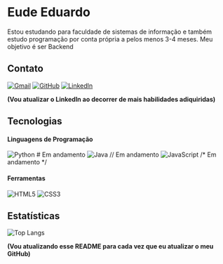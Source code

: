 
# Eude Eduardo
Estou estudando para faculdade de sistemas de informação e também estudo programação por conta própria a pelos menos 3-4 meses.
Meu objetivo é ser Backend
## Contato
[![Gmail](https://img.shields.io/badge/Gmail-333333?style=for-the-badge&logo=gmail&logoColor=red)](mailto:eudeeduardo14@gmail.com)
[![GitHub](https://img.shields.io/badge/GitHub-100000?style=for-the-badge&logo=github&logoColor=white)](https://github.com/Eude-Eduardo)
[![LinkedIn](https://img.shields.io/badge/LinkedIn-0077B5?style=for-the-badge&logo=linkedin&logoColor=white)](https://www.linkedin.com/in/eude-eduardo-342321313/)

**(Vou atualizar o LinkedIn ao decorrer de mais habilidades adiquiridas)**
## Tecnologias

#### Linguagens de Programação
![Python](https://img.shields.io/badge/python-3670A0?style=for-the-badge&logo=python&logoColor=ffdd54) # Em andamento
![Java](https://img.shields.io/badge/java-%23ED8B00.svg?style=for-the-badge&logo=openjdk&logoColor=white)
// Em andamento
![JavaScript](https://img.shields.io/badge/JavaScript-F7DF1E?style=for-the-badge&logo=javascript&logoColor=black)
/* Em andamento */
#### Ferramentas
![HTML5](https://img.shields.io/badge/HTML5-E34F26?style=for-the-badge&logo=html5&logoColor=white)
![CSS3](https://img.shields.io/badge/CSS3-1572B6?style=for-the-badge&logo=css3&logoColor=white)

## Estatísticas
![Top Langs](https://github-readme-stats.vercel.app/api/top-langs/?username=Eude-Eduardo&layout=compact&bg_color=000&border_color=30A3DC&title_color=E94D5F&text_color=FFF)


**(Vou atualizando esse README para cada vez que eu atualizar o meu GitHub)**


